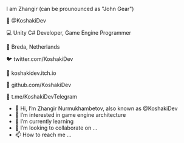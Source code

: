 I am Zhangir (can be prounounced as "John Gear")

👤 @KoshakiDev

💻 Unity C# Developer, Game Engine Programmer

📍 Breda, Netherlands

🐦 twitter.com/KoshakiDev

👾 koshakidev.itch.io

🐙 github.com/KoshakiDev

📢 t.me/KoshakiDevTelegram

- 👋 Hi, I’m Zhangir Nurmukhambetov, also known as @KoshakiDev
- 👀 I’m interested in game engine architecture
- 🌱 I’m currently learning 
- 💞️ I’m looking to collaborate on ...
- 📫 How to reach me ...

<!---
KoshakiDev/KoshakiDev is a ✨ special ✨ repository because its `README.md` (this file) appears on your GitHub profile.
You can click the Preview link to take a look at your changes.
--->
